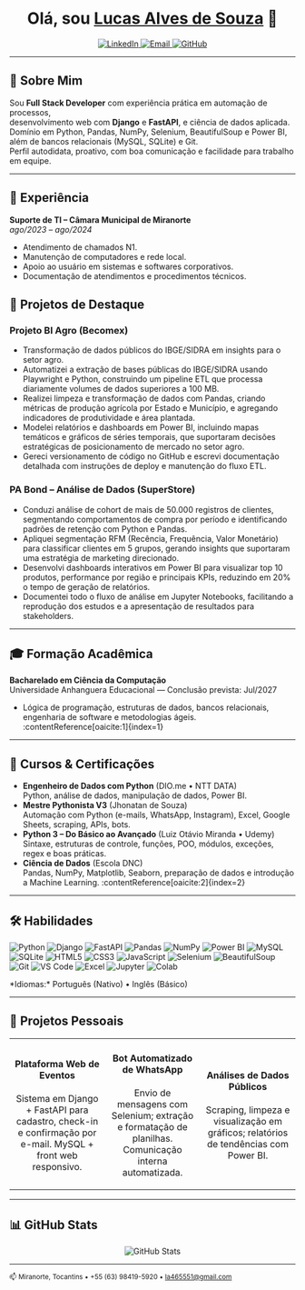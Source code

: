 <!-- README.md do Lucas Alves de Souza -->

<!-- ============================
     Cabeçalho e Badges Sociais
=============================== -->
<h1 align="center">Olá, sou <a href="https://github.com/Lucas063r">Lucas Alves de Souza</a> 👋</h1>

<p align="center">
  <a href="https://www.linkedin.com/in/lucas-alves-000aa4258">
    <img src="https://img.shields.io/badge/LinkedIn-0A66C2?style=for-the-badge&logo=linkedin&logoColor=white" alt="LinkedIn"/>
  </a>
  <a href="mailto:la465551@gmail.com">
    <img src="https://img.shields.io/badge/Email-D14836?style=for-the-badge&logo=gmail&logoColor=white" alt="Email"/>
  </a>
  <a href="https://github.com/Lucas063r">
    <img src="https://img.shields.io/badge/GitHub-181717?style=for-the-badge&logo=github&logoColor=white" alt="GitHub"/>
  </a>
</p>

---

## 📖 Sobre Mim

Sou **Full Stack Developer** com experiência prática em automação de processos,  
desenvolvimento web com **Django** e **FastAPI**, e ciência de dados aplicada.  
Domínio em Python, Pandas, NumPy, Selenium, BeautifulSoup e Power BI, além de bancos relacionais (MySQL, SQLite) e Git.  
Perfil autodidata, proativo, com boa comunicação e facilidade para trabalho em equipe.  

---
## 💼 Experiência

**Suporte de TI – Câmara Municipal de Miranorte**  
*ago/2023 – ago/2024*  
- Atendimento de chamados N1.  
- Manutenção de computadores e rede local.  
- Apoio ao usuário em sistemas e softwares corporativos.  
- Documentação de atendimentos e procedimentos técnicos.

## 🚀 Projetos de Destaque

### Projeto BI Agro (Becomex)  
- Transformação de dados públicos do IBGE/SIDRA em insights para o setor agro.  
- Automatizei a extração de bases públicas do IBGE/SIDRA usando Playwright e Python, construindo um pipeline ETL que processa diariamente volumes de dados superiores a 100 MB.
- Realizei limpeza e transformação de dados com Pandas, criando métricas de produção agrícola por Estado e Município, e agregando indicadores de produtividade e área plantada.
- Modelei relatórios e dashboards em Power BI, incluindo mapas temáticos e gráficos de séries temporais, que suportaram decisões estratégicas de posicionamento de mercado no setor agro.
- Gereci versionamento de código no GitHub e escrevi documentação detalhada com instruções de deploy e manutenção do fluxo ETL.

### PA Bond – Análise de Dados (SuperStore)  
- Conduzi análise de cohort de mais de 50.000 registros de clientes, segmentando comportamentos de compra por período e identificando padrões de retenção com Python e Pandas.
- Apliquei segmentação RFM (Recência, Frequência, Valor Monetário) para classificar clientes em 5 grupos, gerando insights que suportaram uma estratégia de marketing direcionado.
- Desenvolvi dashboards interativos em Power BI para visualizar top 10 produtos, performance por região e principais KPIs, reduzindo em 20% o tempo de geração de relatórios.
- Documentei todo o fluxo de análise em Jupyter Notebooks, facilitando a reprodução dos estudos e a apresentação de resultados para stakeholders.

---

## 🎓 Formação Acadêmica

**Bacharelado em Ciência da Computação**  
Universidade Anhanguera Educacional — Conclusão prevista: Jul/2027  
- Lógica de programação, estruturas de dados, bancos relacionais, engenharia de software e metodologias ágeis. :contentReference[oaicite:1]{index=1}

---

## 🏅 Cursos & Certificações

- **Engenheiro de Dados com Python** (DIO.me • NTT DATA)  
  Python, análise de dados, manipulação de dados, Power BI.  
- **Mestre Pythonista V3** (Jhonatan de Souza)  
  Automação com Python (e-mails, WhatsApp, Instagram), Excel, Google Sheets, scraping, APIs, bots.  
- **Python 3 – Do Básico ao Avançado** (Luiz Otávio Miranda • Udemy)  
  Sintaxe, estruturas de controle, funções, POO, módulos, exceções, regex e boas práticas.  
- **Ciência de Dados** (Escola DNC)  
  Pandas, NumPy, Matplotlib, Seaborn, preparação de dados e introdução a Machine Learning. :contentReference[oaicite:2]{index=2}

---

## 🛠️ Habilidades

<p>
  <img alt="Python"      src="https://img.shields.io/badge/Python-3776AB?style=for-the-badge&logo=python&logoColor=white" />
  <img alt="Django"      src="https://img.shields.io/badge/Django-092E20?style=for-the-badge&logo=django&logoColor=white" />
  <img alt="FastAPI"     src="https://img.shields.io/badge/FastAPI-009688?style=for-the-badge&logo=fastapi&logoColor=white" />
  <img alt="Pandas"      src="https://img.shields.io/badge/Pandas-150458?style=for-the-badge&logo=pandas&logoColor=white" />
  <img alt="NumPy"       src="https://img.shields.io/badge/NumPy-013243?style=for-the-badge&logo=numpy&logoColor=white" />
  <img alt="Power BI"    src="https://img.shields.io/badge/Power%20BI-F2C811?style=for-the-badge&logo=power-bi&logoColor=white" />
  <img alt="MySQL"       src="https://img.shields.io/badge/MySQL-4479A1?style=for-the-badge&logo=mysql&logoColor=white" />
  <img alt="SQLite"      src="https://img.shields.io/badge/SQLite-07405E?style=for-the-badge&logo=sqlite&logoColor=white" />
  <img alt="HTML5"       src="https://img.shields.io/badge/HTML5-E34F26?style=for-the-badge&logo=html5&logoColor=white" />
  <img alt="CSS3"        src="https://img.shields.io/badge/CSS3-1572B6?style=for-the-badge&logo=css3&logoColor=white" />
  <img alt="JavaScript"  src="https://img.shields.io/badge/JavaScript-F7DF1E?style=for-the-badge&logo=javascript&logoColor=black" />
  <img alt="Selenium"    src="https://img.shields.io/badge/Selenium-43B02A?style=for-the-badge&logo=selenium&logoColor=white" />
  <img alt="BeautifulSoup" src="https://img.shields.io/badge/BeautifulSoup-212121?style=for-the-badge&logo=python&logoColor=white" />
  <img alt="Git"         src="https://img.shields.io/badge/Git-F05032?style=for-the-badge&logo=git&logoColor=white" />
  <img alt="VS Code"     src="https://img.shields.io/badge/VS%20Code-007ACC?style=for-the-badge&logo=visual-studio-code&logoColor=white" />
  <img alt="Excel"       src="https://img.shields.io/badge/Excel-217346?style=for-the-badge&logo=microsoft-excel&logoColor=white" />
  <img alt="Jupyter"     src="https://img.shields.io/badge/Jupyter-F37626?style=for-the-badge&logo=jupyter&logoColor=white" />
  <img alt="Colab"       src="https://img.shields.io/badge/Google%20Colab-F9AB00?style=for-the-badge&logo=google-colab&logoColor=white" />
</p>
*Idiomas:* Português (Nativo) • Inglês (Básico)

---

## 🚀 Projetos Pessoais

<table>
<tr>
  <td align="center" width="33%">
    <h4>Plataforma Web de Eventos</h4>
    <p>Sistema em Django + FastAPI para cadastro, check-in e confirmação por e-mail. MySQL + front web responsivo.</p>
  </td>
  <td align="center" width="33%">
    <h4>Bot Automatizado de WhatsApp</h4>
    <p>Envio de mensagens com Selenium; extração e formatação de planilhas. Comunicação interna automatizada.</p>
  </td>
  <td align="center" width="33%">
    <h4>Análises de Dados Públicos</h4>
    <p>Scraping, limpeza e visualização em gráficos; relatórios de tendências com Power BI.</p>
  </td>
</tr>
</table>

---

## 📊 GitHub Stats

<div align="center">
  <img src="https://github-readme-stats.vercel.app/api?username=Lucas063r&show_icons=true&theme=light" alt="GitHub Stats" />
</div>

---

<small>📫 Miranorte, Tocantins • +55 (63) 98419-5920 • la465551@gmail.com</small>


